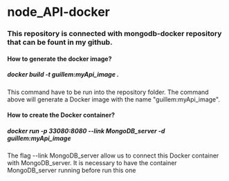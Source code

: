 # node_API-docker

### This repository is connected with mongodb-docker repository that can be fount in my github.

#### How to generate the docker image?

##### docker build -t guillem:myApi_image .

This command have to be run into the repository folder. The command above will generate a Docker image with the name "guillem:myApi_image".

#### How to create the Docker container?

##### docker run -p 33080:8080 --link MongoDB_server -d guillem:myApi_image

The flag --link MongoDB_server allow us to connect this Docker container with MongoDB_server. It is necessary to have the container MongoDB_server running before run this one
